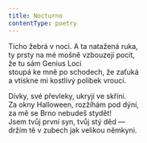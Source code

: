 ```yaml
---
title: Nocturno
contentType: poetry
---
```


Ticho žebrá v noci. A ta natažená ruka,  
ty prsty na mé mošně vzbouzejí pocit,  
že tu sám Genius Loci  
stoupá ke mně po schodech, že zaťuká  
a vtiskne mi kostlivý polibek vroucí.

Dívky, své převleky, ukryji ve skříni.  
Za okny Halloween, rozžíhám pod dýní,  
za mě se Brno nebudeš stydět!  
Jsem tvůj první syn, tvůj stý děd —  
držím tě v zubech jak velikou němkyni.
